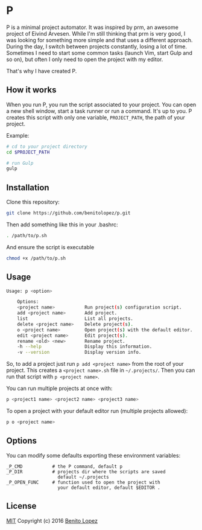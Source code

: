 # P

P is a minimal project automator. It was inspired by prm, an awesome project of Eivind Arvesen. While I'm still thinking that prm is very good, I was looking for something more simple and that uses a different approach. During the day, I switch between projects constantly, losing a lot of time. Sometimes I need to start some common tasks (launch Vim, start Gulp and so on), but often I only need to open the project with my editor. 

That's why I have created P.

## How it works

When you run P, you run the script associated to your project. You can open a new shell window, start a task runner or run a command. It's up to you. P creates this script with only one variable, `PROJECT_PATH`, the path of your project.

Example:

```bash
# cd to your project directory
cd $PROJECT_PATH

# run Gulp
gulp
```

## Installation

Clone this repository:

```bash
git clone https://github.com/benitolopez/p.git
```

Then add something like this in your .bashrc:

```bash
. /path/to/p.sh
```

And ensure the script is executable

```bash
chmod +x /path/to/p.sh
```

## Usage

```bash
Usage: p <option>

    Options:
	<project name>           Run project(s) configuration script.
    add <project name>       Add project.
    list                     List all projects.
    delete <project name>    Delete project(s).
    o <project name>         Open project(s) with the default editor.
    edit <project name>      Edit project(s).
	rename <old> <new>       Rename project.
    -h --help                Display this information.
    -v --version             Display version info.
```

So, to add a project just run `p add <project name>` from the root of your project. This creates a `<project name>.sh` file in `~/.projects/`. Then you can run that script with `p <project name>`.

You can run multiple projects at once with:

```bash
p <project1 name> <project2 name> <project3 name>
```

To open a project with your default editor run (multiple projects allowed):

```bash
p o <project name>
```

## Options

You can modify some defaults exporting these environment variables:

```
_P_CMD           # the P command, default p
_P_DIR           # projects dir where the scripts are saved
                   default ~/.projects
_P_OPEN_FUNC     # function used to open the project with 
                   your default editor, default $EDITOR .
```


## License

[MIT](http://opensource.org/licenses/MIT)
Copyright (c) 2016 [Benito Lopez](http://lopezb.com)
